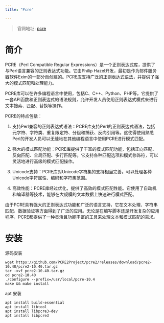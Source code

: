 ```yaml
---
title: "Pcre"

---
```


> 官网地址: [pcre](https://www.pcre.org/)

# 简介

PCRE（Perl Compatible Regular Expressions）是一个正则表达式库，提供了与Perl语言兼容的正则表达式功能。它由Philip Hazel开发，最初是作为邮件服务器软件Exim的一部分而创建的。PCRE库支持广泛的正则表达式语法，并提供了强大的模式匹配和处理能力。

PCRE库可以在许多编程语言中使用，包括C、C++、Python、PHP等。它提供了一套API函数和正则表达式的语法规则，允许开发人员使用正则表达式模式来进行文本搜索、匹配、替换等操作。

PCRE的特点包括：

1. 支持Perl兼容的正则表达式语法：PCRE库支持Perl的正则表达式语法，包括元字符、字符类、重复限定符、分组和捕获、反向引用等。这使得使用熟悉Perl的开发人员可以无缝地在其他编程语言中使用PCRE进行模式匹配。

2. 强大的模式匹配功能：PCRE库提供了丰富的模式匹配功能，包括正向匹配、反向匹配、全局匹配、多行匹配等。它支持各种匹配选项和模式修饰符，可以灵活地进行高级的模式匹配操作。

3. Unicode支持：PCRE库对Unicode字符集的支持相当完善，可以处理各种Unicode字符属性、编码和字符集范围。

4. 高效性能：PCRE库经过优化，提供了高效的模式匹配性能。它使用了自动机和编译器等技术，能够在大规模的文本数据上快速进行模式匹配。

由于PCRE具有强大的正则表达式功能和广泛的语言支持，它在文本处理、字符串匹配、数据验证等方面得到了广泛的应用。无论是在编写脚本还是开发复杂的应用程序，PCRE都提供了一种灵活且功能丰富的工具来处理文本和模式匹配的需求。

# 安装

源码安装
```shell
wget https://github.com/PCRE2Project/pcre2/releases/download/pcre2-10.40/pcre2-10.40.tar.gz
tar -xvf pcre2-10.40.tar.gz
cd pcre2-10.40
./configure --prefix=/usr/local/pcre-10.4
make && make install
```
apt 安装

```shell
apt install build-essential
apt install libtool
apt install libpcre3-dev
apt install libpcre3
```